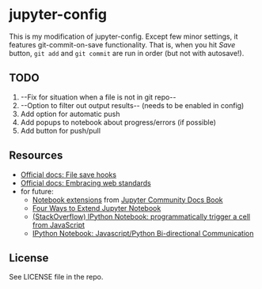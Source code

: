 # jupyter-config

This is my modification of jupyter-config. Except few minor settings, it features git-commit-on-save functionality. That is, when you hit _Save_ button, `git add` and `git commit` are run in order (but not with autosave!).

## TODO

1. --Fix for situation when a file is not in git repo--
2. --Option to filter out output results-- (needs to be enabled in config)
3. Add option for automatic push
4. Add popups to notebook about progress/errors (if possible)
5. Add button for push/pull

## Resources

* [Official docs: File save hooks](http://jupyter-notebook.readthedocs.org/en/latest/extending/savehooks.html)
* [Official docs: Embracing web standards](http://jupyter-notebook.readthedocs.org/en/latest/examples/Notebook/rstversions/JavaScript%20Notebook%20Extensions.html)
* for future:
    * [Notebook extensions](https://carreau.gitbooks.io/jupyter-book/content/notebook-extensions.html) from [Jupyter Community Docs Book](https://www.gitbook.com/book/carreau/jupyter-book/details)
    * [Four Ways to Extend Jupyter Notebook](https://mindtrove.info/4-ways-to-extend-jupyter-notebook/)
    * [(StackOverflow) IPython Notebook: programmatically trigger a cell from JavaScript](http://stackoverflow.com/questions/21470546/ipython-notebook-programmatically-trigger-a-cell-from-javascript)
    * [IPython Notebook: Javascript/Python Bi-directional Communication](http://jakevdp.github.io/blog/2013/06/01/ipython-notebook-javascript-python-communication/)

## License

See LICENSE file in the repo.
